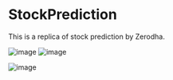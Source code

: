 # StockPrediction

This is a replica of stock prediction by Zerodha.


![image](https://user-images.githubusercontent.com/76614165/135302036-062dab04-cdc7-463a-9d7a-42e7b907b21e.png)
![image](https://user-images.githubusercontent.com/76614165/135302090-8a6366ab-5070-4e17-a72e-d866fab64bb4.png)

![image](https://user-images.githubusercontent.com/76614165/135302062-bf39a864-1db1-4878-988d-f4ebca739a64.png)
